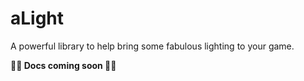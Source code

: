 # aLight
A powerful library to help bring some fabulous lighting to your game.

**🚧🚧 Docs coming soon 🚧🚧**
